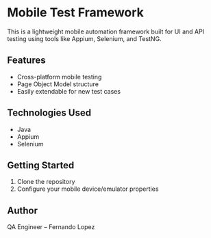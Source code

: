 # Mobile Test Framework

This is a lightweight mobile automation framework built for UI and API testing using tools like Appium, Selenium, and TestNG.

## Features
- Cross-platform mobile testing
- Page Object Model structure
- Easily extendable for new test cases

## Technologies Used
- Java
- Appium
- Selenium

## Getting Started
1. Clone the repository
2. Configure your mobile device/emulator properties

## Author
QA Engineer – Fernando Lopez
